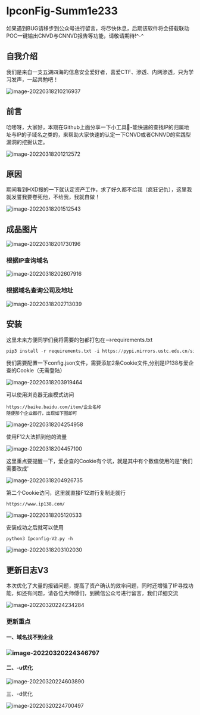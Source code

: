 # IpconFig-Summ1e233

如果遇到BUG请移步到公众号进行留言，将尽快休息，后期该软件将会搭载联动POC一键输出CNVD与CNNVD报告等功能，请敬请期待!^-^

## 自我介绍

我们是来自一支五湖四海的信息安全爱好者，喜爱CTF、渗透、内网渗透，只为学习发声，一起共勉吧！

![image-20220318210216937](./image/image-20220318210216937.png)

## 前言

​		哈喽呀，大家好，本期在Github上面分享一下小工具🔧-能快速的查找IP的归属地址与IP的子域名之类的，来帮助大家快速的认定一下CNVD或者CNNVD的实践型漏洞的挖掘认定。

![image-20220318201212572](./image/image-20220318201212572.png)

## 原因

​		期间看到HXD搜的一下就认定资产工作，求了好久都不给我（疯狂记仇），这里我就发誓我要卷死他，不给我，我就自做！

![image-20220318201512543](./image/image-20220318201512543.png)

## 成品图片

![image-20220318201730196](./image/image-20220318201730196.png)

### 根据IP查询域名

![image-20220318202607916](./image/image-20220318202607916.png)

### 根据域名查询公司及地址

![image-20220318202713039](./image/image-20220318202713039.png)

## 安装

这里未来方便同学们我将需要的包都打包在-->requirements.txt

```python
pip3 install -r requirements.txt -i https://pypi.mirrors.ustc.edu.cn/simple/
```

我们需要配置一下config.json文件，需要添加2条Cookie文件,分别是IP138与爱企查的Cookie（无需登陆）

![image-20220318203919464](./image/image-20220318203919464.png)

可以使用浏览器无痕模式访问

```
https://baike.baidu.com/item/企业名称
随便那个企业都行，出现如下图即可
```

![image-20220318204254958](./image/image-20220318204254958.png)

使用F12大法抓到他的流量

![image-20220318204457100](./image/image-20220318204457100.png)

这里重点要提醒一下，爱企查的Cookie有个坑，就是其中有个数值使用的是"我们需要改成'

![image-20220318204926735](./image/image-20220318204926735.png)

第二个Cookie访问，这里就直接F12进行复制走就行

```
https://www.ip138.com/
```

![image-20220318205120533](./image/image-20220318205120533.png)

安装成功之后就可以使用

```
python3 Ipconfig-V2.py -h   
```

![image-20220318203102030](./image/image-20220318203102030.png)

## 更新日志V3

本次优化了大量的报错问题，提高了资产确认的效率问题，同时还增强了IP寻找功能，如还有问题，请各位大师傅们，到微信公众号进行留言，我们详细交流

![image-20220320224234284](./image/image-20220320224234284.png)

### 更新重点

#### 一、域名找不到企业

### ![image-20220320224346797](./image/image-20220320224346797.png)

#### 二、-u优化

![image-20220320224603890](./image/image-20220320224603890.png)

三、-d优化

![image-20220320224700497](./image/image-20220320224700497.png)

